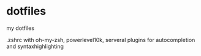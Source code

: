 # dotfiles
my dotfiles

.zshrc with oh-my-zsh, powerlevel10k, serveral plugins for autocompletion and syntaxhighlighting
